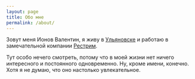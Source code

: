 ```yaml
---
layout: page
title: Обо мне
permalink: /about/
---
```


Зовут меня Ионов Валентин, я живу в [Ульяновске](https://ru.wikipedia.org/wiki/%D0%A3%D0%BB%D1%8C%D1%8F%D0%BD%D0%BE%D0%B2%D1%81%D0%BA) и работаю в замечательной компании [Рестрим](http://restream.rt.ru/).

Тут особо нечего смотреть, потому что в моей жизни нет ничего интересного и постоянного одновременно. Ну, кроме имени, конечно. Хотя я не думаю, что оно настолько увлекательное.
